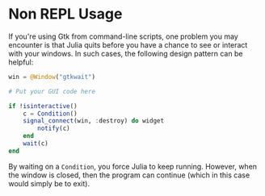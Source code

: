 # Non REPL Usage

If you're using Gtk from command-line scripts, one problem you may encounter is that Julia quits before you have a chance to see or interact with your windows. In such cases, the following design pattern can be helpful:

```julia
win = @Window("gtkwait")

# Put your GUI code here

if !isinteractive()
    c = Condition()
    signal_connect(win, :destroy) do widget
        notify(c)
    end
    wait(c)
end
```

By waiting on a `Condition`, you force Julia to keep running. However, when the window is closed, then the program can continue (which in this case would simply be to exit).
